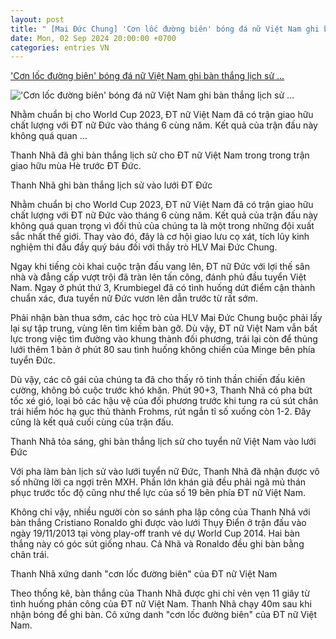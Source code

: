 ```yaml
---
layout: post
title: " [Mai Đức Chung] 'Cơn lốc đường biên' bóng đá nữ Việt Nam ghi bàn thắng lịch sử ..."
date: Mon, 02 Sep 2024 20:00:00 +0700
categories: entries VN
---
```

['Cơn lốc đường biên' bóng đá nữ Việt Nam ghi bàn thắng lịch sử ...](https://thethaovanhoa.vn/con-loc-duong-bien-bong-da-nu-viet-nam-ghi-ban-thang-lich-su-vao-luoi-dt-duc-thay-tro-hlv-mai-duc-chung-nhan-mua-loi-khen-tai-chau-au-20240903173523711.htm)

!['Cơn lốc đường biên' bóng đá nữ Việt Nam ghi bàn thắng lịch sử ...](https://thethaovanhoa.mediacdn.vn/thumb_w/1200/372676912336973824/2024/9/3/thanh-nha-701-17253595156642122957153-129-0-967-1600-crop-17253596230581440608140.jpeg)

Nhằm chuẩn bị cho World Cup 2023, ĐT nữ Việt Nam đã có trận giao hữu chất lượng với ĐT nữ Đức vào tháng 6 cùng năm. Kết quả của trận đấu này không quá quan ...

Thanh Nhã đã ghi bàn thắng lịch sử cho ĐT nữ Việt Nam trong trong trận giao hữu mùa Hè trước ĐT Đức.

Thanh Nhã ghi bàn thắng lịch sử vào lưới ĐT Đức

Nhằm chuẩn bị cho World Cup 2023, ĐT nữ Việt Nam đã có trận giao hữu chất lượng với ĐT nữ Đức vào tháng 6 cùng năm. Kết quả của trận đấu này không quá quan trọng vì đối thủ của chúng ta là một trong những đội xuất sắc nhất thế giới. Thay vào đó, đây là cơ hội giao lưu cọ xát, tích lũy kinh nghiệm thi đấu đầy quý báu đối với thầy trò HLV Mai Đức Chung.

Ngay khi tiếng còi khai cuộc trận đấu vang lên, ĐT nữ Đức với lợi thế sân nhà và đẳng cấp vượt trội đã tràn lên tấn công, đánh phủ đầu tuyển Việt Nam. Ngay ở phút thứ 3, Krumbiegel đã có tình huống dứt điểm cận thành chuẩn xác, đưa tuyển nữ Đức vươn lên dẫn trước từ rất sớm.

Phải nhận bàn thua sớm, các học trò của HLV Mai Đức Chung buộc phải lấy lại sự tập trung, vùng lên tìm kiếm bàn gỡ. Dù vậy, ĐT nữ Việt Nam vẫn bất lực trong việc tìm đường vào khung thành đối phương, trái lại còn để thủng lưới thêm 1 bàn ở phút 80 sau tình huống không chiến của Minge bên phía tuyển Đức.

Dù vậy, các cô gái của chúng ta đã cho thấy rõ tinh thần chiến đấu kiên cường, không bỏ cuộc trước khó khăn. Phút 90+3, Thanh Nhã có pha bứt tốc xé gió, loại bỏ các hậu vệ của đối phương trước khi tung ra cú sút chân trái hiểm hóc hạ gục thủ thành Frohms, rút ngắn tỉ số xuống còn 1-2. Đây cũng là kết quả cuối cùng của trận đấu.

Thanh Nhã tỏa sáng, ghi bàn thắng lịch sử cho tuyển nữ Việt Nam vào lưới Đức

Với pha làm bàn lịch sử vào lưới tuyển nữ Đức, Thanh Nhã đã nhận được vô số những lời ca ngợi trên MXH. Phần lớn khán giả đều phải ngã mủ thán phục trước tốc độ cũng như thể lực của số 19 bên phía ĐT nữ Việt Nam.

Không chỉ vậy, nhiều người còn so sánh pha lập công của Thanh Nhã với bàn thắng Cristiano Ronaldo ghi được vào lưới Thụy Điển ở trận đấu vào ngày 19/11/2013 tại vòng play-off tranh vé dự World Cup 2014. Hai bàn thắng này có góc sút giống nhau. Cả Nhã và Ronaldo đều ghi bàn bằng chân trái.

Thanh Nhã xứng danh "cơn lốc đường biên" của ĐT nữ Việt Nam

Theo thống kê, bàn thắng của Thanh Nhã được ghi chỉ vẻn vẹn 11 giây từ tình huống phản công của ĐT nữ Việt Nam. Thanh Nhã chạy 40m sau khi nhận bóng để ghi bàn. Cô xứng danh "cơn lốc đường biên" của ĐT nữ Việt Nam.

